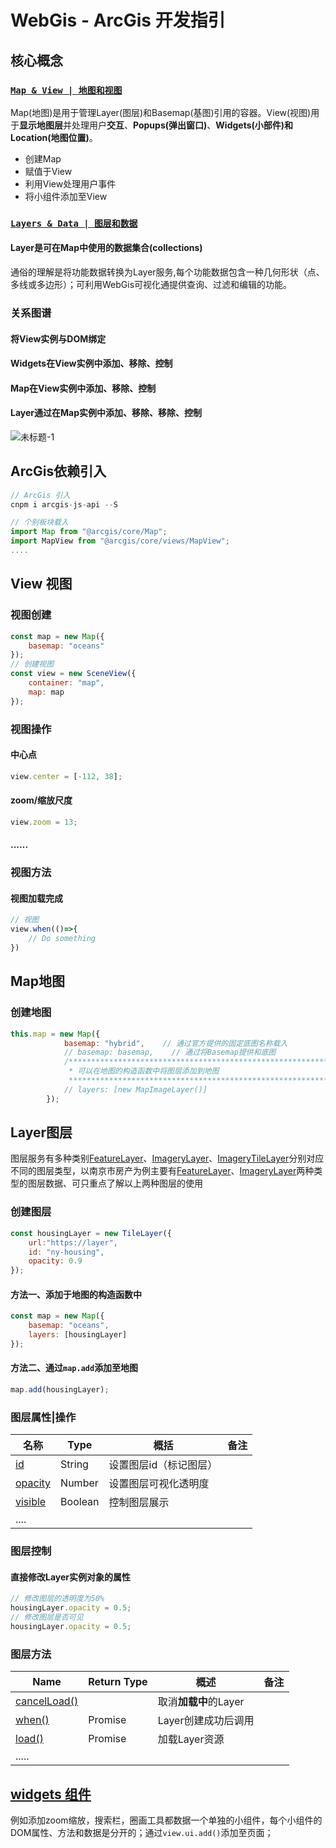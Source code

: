 # WebGis - ArcGis  开发指引

## 核心概念

### [`Map & View | 地图和视图`](https://developers.arcgis.com/javascript/latest/maps-and-views/)

Map(地图)是用于管理Layer(图层)和Basemap(基图)引用的容器。View(视图)用于**显示地图层**并处理用户**交互**、**Popups(弹出窗口)**、**Widgets(小部件)**和**Location(地图位置)**。

* 创建Map
* 赋值于View
* 利用View处理用户事件
* 将小组件添加至View

### [`Layers & Data | 图层和数据`](https://developers.arcgis.com/javascript/latest/layers-and-data/)

#### Layer是可在Map中使用的**数据集合(collections)**

通俗的理解是将功能数据转换为Layer服务,每个功能数据包含一种几何形状（点、多线或多边形）；可利用WebGis可视化通提供查询、过滤和编辑的功能。

### 关系图谱

#### 将View实例与DOM绑定

#### Widgets在View实例中添加、移除、控制

#### Map在View实例中添加、移除、控制

#### Layer通过在Map实例中添加、移除、移除、控制

![未标题-1](C:\Users\WSLAS\Desktop\MAP_DOM\未标题-1.jpg)

## ArcGis依赖引入

```javascript
// ArcGis 引入
cnpm i arcgis-js-api --S

// 个别板块载入
import Map from "@arcgis/core/Map";
import MapView from "@arcgis/core/views/MapView";
....
```



## View 视图

### 视图创建

```javascript
const map = new Map({
	basemap: "oceans"
});
// 创建视图
const view = new SceneView({
	container: "map",
	map: map
});
```

### 视图操作

#### 中心点

```javascript
view.center = [-112, 38]; 
```

#### zoom/缩放尺度

```javascript
view.zoom = 13; 
```

#### ......

### 视图方法

#### 视图加载完成

```javascript
// 视图
view.when(()=>{
    // Do something
})
```



## Map地图

### 创建地图

```javascript
this.map = new Map({
			basemap: "hybrid",    // 通过官方提供的固定底图名称载入
			// basemap: basemap,    // 通过将Basemap提供和底图
			/*****************************************************************
			 * 可以在地图的构造函数中将图层添加到地图
			 *****************************************************************/
			// layers: [new MapImageLayer()]
		});
```



## Layer图层

图层服务有多种类别[FeatureLayer](https://developers.arcgis.com/javascript/latest/api-reference/esri-layers-FeatureLayer.html)、[ImageryLayer](https://developers.arcgis.com/javascript/latest/api-reference/esri-layers-ImageryLayer.html)、[ImageryTileLayer](https://developers.arcgis.com/javascript/latest/api-reference/esri-layers-ImageryTileLayer.html)分别对应不同的图层类型，以南京市房产为例主要有[FeatureLayer](https://developers.arcgis.com/javascript/latest/api-reference/esri-layers-FeatureLayer.html)、[ImageryLayer](https://developers.arcgis.com/javascript/latest/api-reference/esri-layers-ImageryLayer.html)两种类型的图层数据、可只重点了解以上两种图层的使用

### 创建图层

```javascript
const housingLayer = new TileLayer({
	url:"https://layer",
	id: "ny-housing",
	opacity: 0.9
});
```

#### 方法一、添加于地图的构造函数中

```javascript
const map = new Map({
	basemap: "oceans",
	layers: [housingLayer]
});
```

#### 方法二、通过`map.add`添加至地图

```javascript
map.add(housingLayer);
```

### 图层属性|操作

| 名称                                                         | Type    | 概括                   | 备注 |
| ------------------------------------------------------------ | ------- | ---------------------- | ---- |
| [id](https://developers.arcgis.com/javascript/latest/api-reference/esri-layers-BuildingSceneLayer.html#id) | String  | 设置图层id（标记图层） |      |
| [opacity](https://developers.arcgis.com/javascript/latest/api-reference/esri-layers-BuildingSceneLayer.html#opacity) | Number  | 设置图层可视化透明度   |      |
| [visible](https://developers.arcgis.com/javascript/latest/api-reference/esri-layers-BuildingSceneLayer.html#visible) | Boolean | 控制图层展示           |      |
| ....                                                         |         |                        |      |

### 图层控制

#### 直接修改Layer实例对象的属性

```javascript
// 修改图层的透明度为50%
housingLayer.opacity = 0.5;
// 修改图层是否可见
housingLayer.opacity = 0.5;
```



### 图层方法

| Name                                                         | Return Type | 概述                  | 备注 |
| ------------------------------------------------------------ | ----------- | --------------------- | ---- |
| [cancelLoad()](https://developers.arcgis.com/javascript/latest/api-reference/esri-layers-BuildingSceneLayer.html#cancelLoad) |             | 取消**加载中**的Layer |      |
| [when()](https://developers.arcgis.com/javascript/latest/api-reference/esri-layers-BuildingSceneLayer.html#when) | Promise     | Layer创建成功后调用   |      |
| [load()](https://developers.arcgis.com/javascript/latest/api-reference/esri-layers-BuildingSceneLayer.html#load) | Promise     | 加载Layer资源         |      |
| .....                                                        |             |                       |      |

## [widgets 组件](https://developers.arcgis.com/javascript/latest/api-reference/esri-widgets-Widget.html)

例如添加zoom缩放，搜索栏，圈画工具都数据一个单独的小组件，每个小组件的DOM属性、方法和数据是分开的；通过`view.ui.add()`添加至页面；